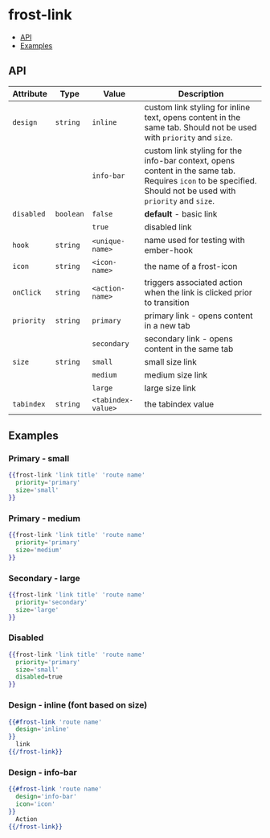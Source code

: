 # frost-link <br />
* [API](#api)
* [Examples](#examples)

## API

| Attribute | Type | Value | Description |
| --------- | ---- | ----- | -----------
| `design` | `string` | `inline` | custom link styling for inline text, opens content in the same tab.  Should not be used with `priority` and `size`. |
|  | | `info-bar` | custom link styling for the info-bar context, opens content in the same tab.  Requires `icon` to be specified.  Should not be used with `priority` and `size`. |
| `disabled` | `boolean` | `false` | **default** - basic link |
|  |  | `true` | disabled link |
| `hook` | `string` | `<unique-name>` | name used for testing with ember-hook |
| `icon` | `string` | `<icon-name>` | the name of a frost-icon |
| `onClick` |`string` | `<action-name>` | triggers associated action when the link is clicked prior to transition |
| `priority` | `string` | `primary` | primary link - opens content in a new tab |
|  |  | `secondary` | secondary link - opens content in the same tab |
| `size` | `string` | `small` | small size link |
|  |  | `medium` | medium size link |
|  |  | `large` | large size link |
| `tabindex` | `string` | `<tabindex-value>` | the tabindex value |


## Examples

### Primary - small
```handlebars
{{frost-link 'link title' 'route name'
  priority='primary'
  size='small'
}}
```

### Primary - medium
```handlebars
{{frost-link 'link title' 'route name'
  priority='primary'
  size='medium'
}}
```

### Secondary - large
```handlebars
{{frost-link 'link title' 'route name'
  priority='secondary'
  size='large'
}}
```

### Disabled
```handlebars
{{frost-link 'link title' 'route name'
  priority='primary'
  size='small'
  disabled=true
}}
```

### Design - inline (font based on size)
```handlebars
{{#frost-link 'route name'
  design='inline'
}}
  link
{{/frost-link}}
```

### Design - info-bar
```handlebars
{{#frost-link 'route name'
  design='info-bar'
  icon='icon'
}}
  Action
{{/frost-link}}
```
